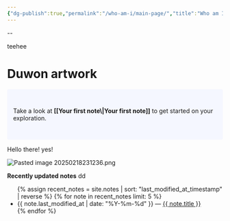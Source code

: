 ```yaml
---
{"dg-publish":true,"permalink":"/who-am-i/main-page/","title":"Who am I","tags":["gardenEntry"],"noteIcon":"","created":"2025-02-17T02:15:09.897+09:00","updated":"2025-02-19T00:14:05.172+09:00"}
---
```


--


teehee
# Duwon artwork

<p style="padding: 3em 1em; background: #f5f7ff; border-radius: 4px;">
  Take a look at <span style="font-weight: bold">[[Your first note\|Your first note]]</span> to get started on your exploration.
</p>

Hello there! yes!


![Pasted image 20250218231236.png](/img/user/Pasted%20image%2020250218231236.png)

<strong>Recently updated notes</strong>
dd
<ul>
  {% assign recent_notes = site.notes | sort: "last_modified_at_timestamp" | reverse %}
  {% for note in recent_notes limit: 5 %}
    <li>
      {{ note.last_modified_at | date: "%Y-%m-%d" }} — <a class="internal-link" href="{{ site.baseurl }}{{ note.url }}">{{ note.title }}</a>
    </li>
  {% endfor %}
</ul>

<style>
  .wrapper {
    max-width: 46em;
  }
</style>